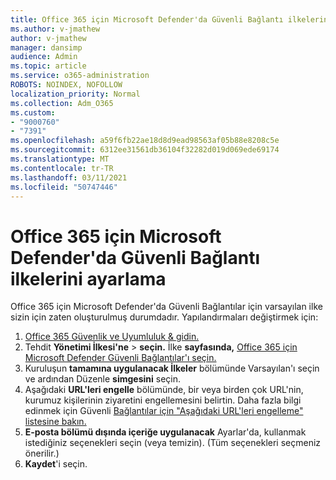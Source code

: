 ```yaml
---
title: Office 365 için Microsoft Defender'da Güvenli Bağlantı ilkelerini ayarlama
ms.author: v-jmathew
author: v-jmathew
manager: dansimp
audience: Admin
ms.topic: article
ms.service: o365-administration
ROBOTS: NOINDEX, NOFOLLOW
localization_priority: Normal
ms.collection: Adm_O365
ms.custom:
- "9000760"
- "7391"
ms.openlocfilehash: a59f6fb22ae18d8d9ead98563af05b88e8208c5e
ms.sourcegitcommit: 6312ee31561db36104f32282d019d069ede69174
ms.translationtype: MT
ms.contentlocale: tr-TR
ms.lasthandoff: 03/11/2021
ms.locfileid: "50747446"
---
```

# <a name="set-up-safe-link-policies-in-microsoft-defender-for-office-365"></a>Office 365 için Microsoft Defender'da Güvenli Bağlantı ilkelerini ayarlama

Office 365 için Microsoft Defender'da Güvenli Bağlantılar için varsayılan ilke sizin için zaten oluşturulmuş durumdadır. Yapılandırmaları değiştirmek için:

1. [Office 365 Güvenlik ve Uyumluluk & gidin.](https://go.microsoft.com/fwlink/p/?linkid=2077143)
2. Tehdit **Yönetimi İlkesi'ne**  >  **seçin.** İlke **sayfasında,** [Office 365 için Microsoft Defender Güvenli Bağlantılar'ı seçin.](https://go.microsoft.com/fwlink/?linkid=2101058)
3. Kuruluşun **tamamına uygulanacak İlkeler** bölümünde Varsayılan'ı seçin ve ardından Düzenle **simgesini** seçin.
4. Aşağıdaki **URL'leri engelle** bölümünde, bir veya birden çok URL'nin, kurumuz kişilerinin ziyaretini engellemesini belirtin. Daha fazla bilgi edinmek için Güvenli [Bağlantılar için "Aşağıdaki URL'leri engelleme" listesine bakın.](https://go.microsoft.com/fwlink/?linkid=2092123)
5. **E-posta bölümü dışında içeriğe uygulanacak** Ayarlar'da, kullanmak istediğiniz seçenekleri seçin (veya temizin). (Tüm seçenekleri seçmeniz önerilir.)
6. **Kaydet**'i seçin.
